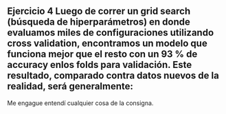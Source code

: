 ## Ejercicio 4 Luego de correr un grid search (búsqueda de hiperparámetros) en donde evaluamos miles de configuraciones utilizando cross validation, encontramos un modelo que funciona mejor que el resto con un 93 % de accuracy enlos folds para validación. Este resultado, comparado contra datos nuevos de la realidad, será generalmente:

Me engague entendí cualquier cosa de la consigna.

